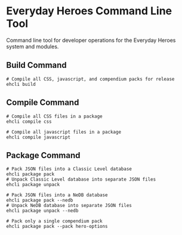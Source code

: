 # Everyday Heroes Command Line Tool

Command line tool for developer operations for the Everyday Heroes system and modules.

## Build Command

```shell-script
# Compile all CSS, javascript, and compendium packs for release
ehcli build
```

## Compile Command

```shell-script
# Compile all CSS files in a package
ehcli compile css

# Compile all javascript files in a package
ehcli compile javascript
```

## Package Command

```shell-script
# Pack JSON files into a Classic Level database
ehcli package pack
# Unpack Classic Level database into separate JSON files
ehcli package unpack

# Pack JSON files into a NeDB database
ehcli package pack --nedb
# Unpack NeDB database into separate JSON files
ehcli package unpack --nedb

# Pack only a single compendium pack
ehcli package pack --pack hero-options
```
